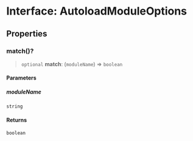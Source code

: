 # Interface: AutoloadModuleOptions

## Properties

### match()?

> `optional` **match**: (`moduleName`) => `boolean`

#### Parameters

##### moduleName

`string`

#### Returns

`boolean`
